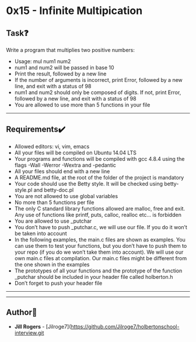 # 0x15 - Infinite Multipication

## Task:question:
Write a program that multiplies two positive numbers:

* Usage: mul num1 num2
* num1 and num2 will be passed in base 10
* Print the result, followed by a new line
* If the number of arguments is incorrect, print Error, followed by a new line, and exit with a status of 98
* num1 and num2 should only be composed of digits. If not, print Error, followed by a new line, and exit with a status of 98
* You are allowed to use more than 5 functions in your file 

---
## Requirements:heavy_check_mark:
* Allowed editors: vi, vim, emacs
* All your files will be compiled on Ubuntu 14.04 LTS
* Your programs and functions will be compiled with gcc 4.8.4 using the flags -Wall -Werror -Wextra and -pedantic
* All your files should end with a new line
* A README.md file, at the root of the folder of the project is mandatory
* Your code should use the Betty style. It will be checked using betty-style.pl and betty-doc.pl
* You are not allowed to use global variables
* No more than 5 functions per file
* The only C standard library functions allowed are malloc, free and exit. Any use of functions like printf, puts, calloc, realloc etc… is forbidden
* You are allowed to use _putchar
* You don’t have to push _putchar.c, we will use our file. If you do it won’t be taken into account
* In the following examples, the main.c files are shown as examples. You can use them to test your functions, but you don’t have to push them to your repo (if you do we won’t take them into account). We will use our own main.c files at compilation. Our main.c files might be different from the one shown in the examples
* The prototypes of all your functions and the prototype of the function _putchar should be included in your header file called holberton.h
* Don’t forget to push your header file

---
---

## Author:art:
* **Jill Rogers** - [Jilroge7](https://github.com/Jilroge7/holbertonschool-interview.git